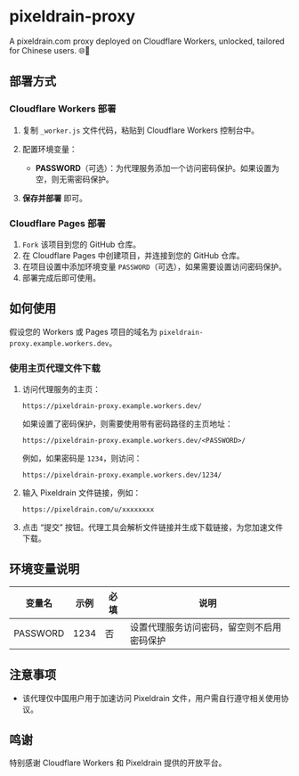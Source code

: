 # pixeldrain-proxy
A pixeldrain.com proxy deployed on Cloudflare Workers, unlocked, tailored for Chinese users. 🌐🚀

## 部署方式

### Cloudflare Workers 部署
1. 复制 `_worker.js` 文件代码，粘贴到 Cloudflare Workers 控制台中。
2. 配置环境变量：
   - **PASSWORD**（可选）：为代理服务添加一个访问密码保护。如果设置为空，则无需密码保护。

3. **保存并部署** 即可。

### Cloudflare Pages 部署
1. `Fork` 该项目到您的 GitHub 仓库。
2. 在 Cloudflare Pages 中创建项目，并连接到您的 GitHub 仓库。
3. 在项目设置中添加环境变量 `PASSWORD`（可选），如果需要设置访问密码保护。
4. 部署完成后即可使用。

## 如何使用

假设您的 Workers 或 Pages 项目的域名为 `pixeldrain-proxy.example.workers.dev`。

### 使用主页代理文件下载

1. 访问代理服务的主页：
   ```shell
   https://pixeldrain-proxy.example.workers.dev/
   ```
   如果设置了密码保护，则需要使用带有密码路径的主页地址：
   ```shell
   https://pixeldrain-proxy.example.workers.dev/<PASSWORD>/
   ```
   例如，如果密码是 `1234`，则访问：
   ```shell
   https://pixeldrain-proxy.example.workers.dev/1234/
   ```

2. 输入 Pixeldrain 文件链接，例如：
   ```shell
   https://pixeldrain.com/u/xxxxxxxx
   ```
   
3. 点击 “提交” 按钮。代理工具会解析文件链接并生成下载链接，为您加速文件下载。

## 环境变量说明

| 变量名   | 示例           | 必填 | 说明                                      |
| -------- | -------------- | ---- | ----------------------------------------- |
| PASSWORD | 1234           | 否   | 设置代理服务访问密码，留空则不启用密码保护 |

## 注意事项

- 该代理仅中国用户用于加速访问 Pixeldrain 文件，用户需自行遵守相关使用协议。

## 鸣谢

特别感谢 Cloudflare Workers 和 Pixeldrain 提供的开放平台。
